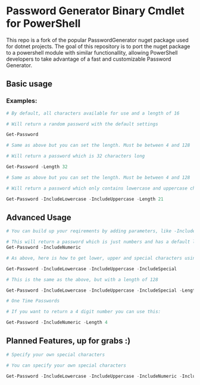 # Password Generator Binary Cmdlet for PowerShell

This repo is a fork of the popular PasswordGenerator nuget package used for dotnet projects. The goal of this repository is to port the nuget package to a powershell module with similar functionallity, allowing PowerShell developers to take advantage of a fast and customizable Password Generator. 

## Basic usage

### Examples:



```powershell
# By default, all characters available for use and a length of 16

# Will return a random password with the default settings

Get-Password
```

```powershell
# Same as above but you can set the length. Must be between 4 and 128

# Will return a password which is 32 characters long

Get-Password -Length 32
```

```powershell
# Same as above but you can set the length. Must be between 4 and 128

# Will return a password which only contains lowercase and uppercase characters and is 21 characters long.

Get-Password -IncludeLowercase -IncludeUppercase -Length 21
```

## Advanced Usage

```powershell
# You can build up your reqirements by adding parameters, like -IncludeNumeric

# This will return a password which is just numbers and has a default length of 16
Get-Password -IncludeNumeric
```

```powershell
# As above, here is how to get lower, upper and special characters using this approach

Get-Password -IncludeLowercase -IncludeUppercase -IncludeSpecial
```

```powershell
# This is the same as the above, but with a length of 128

Get-Password -IncludeLowercase -IncludeUppercase -IncludeSpecial -Length 128
```

```powershell
# One Time Passwords

# If you want to return a 4 digit number you can use this:

Get-Password -IncludeNumeric -Length 4
```

## Planned Features, up for grabs :)

```powershell
# Specify your own special characters

# You can specify your own special characters

Get-Password -IncludeLowercase -IncludeUppercase -IncludeNumeric -IncludeSpecial "!%¤/:)"
```